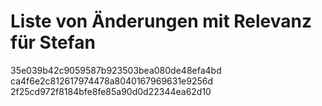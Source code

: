 # Liste von Änderungen mit Relevanz für Stefan

35e039b42c9059587b923503bea080de48efa4bd
ca4f6e2c812617974478a8040167969631e9256d
2f25cd972f8184bfe8fe85a90d0d22344ea62d10
